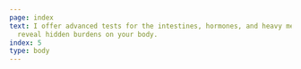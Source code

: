```yaml
---
page: index
text: I offer advanced tests for the intestines, hormones, and heavy metals to
  reveal hidden burdens on your body.
index: 5
type: body
---
```

